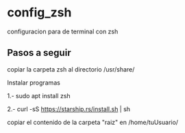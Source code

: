 # config_zsh
configuracion para de terminal con zsh

## Pasos a seguir
copiar la carpeta zsh al directorio 
	/usr/share/

Instalar programas 

1.- sudo apt install zsh

2.- curl -sS https://starship.rs/install.sh | sh

copiar el contenido de la carpeta "raiz" en 
	/home/tuUsuario/

